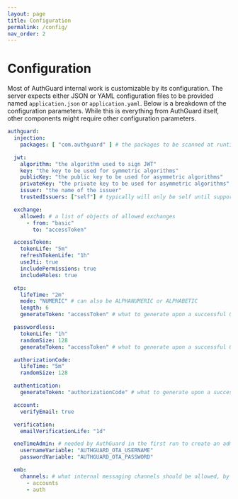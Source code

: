 ```yaml
---
layout: page
title: Configuration
permalink: /config/
nav_order: 2
---
```

# Configuration
Most of AuthGuard internal work is customizable by its configuration. The server expects either JSON or YAML configuration files to be provided named `application.json` or `application.yaml`. Below is a breakdown of the configuration parameters. While this is everything from AuthGuard itself, other components might require other configuration parameters.

```yaml
authguard:
  injection:
    packages: [ "com.authguard" ] # the packages to be scanned at runtime to find implementations and other components, com.authguard must be there

  jwt:
    algorithm: "the algorithm used to sign JWT"
    key: "the key to be used for symmetric algorithms"
    publicKey: "the public key to be used for asymmetric algorithms"
    privateKey: "the private key to be used for asymmetric algorithms"
    issuer: "the name of the issuer"
    trustedIssuers: ["self"] # typically will only be self until support for external issuers is added

  exchange:
    allowed: # a list of objects of allowed exchanges
      - from: "basic"
        to: "accessToken"

  accessToken:
    tokenLife: "5m"
    refreshTokenLife: "1h"
    useJti: true
    includePermissions: true
    includeRoles: true

  otp:
    lifeTime: "2m"
    mode: "NUMERIC" # can also be ALPHANUMERIC or ALPHABETIC
    length: 6
    generateToken: "accessToken" # what to generate upon a successful OTP verification

  passwordless:
    tokenLife: "1h"
    randomSize: 128
    generateToken: "accessToken" # what to generate upon a successful OTP verification

  authorizationCode:
    lifeTime: "5m"
    randomSize: 128

  authentication:
    generateToken: "authorizationCode" # what to generate upon a successful basic authentication

  account:
    verifyEmail: true

  verification:
    emailVerificationLife: "1d"

  oneTimeAdmin: # needed by AuthGuard in the first run to create an admin which can only be used to create other admins
    usernameVariable: "AUTHGUARD_OTA_USERNAME"
    passwordVariable: "AUTHGUARD_OTA_PASSWORD"

  emb:
    channels: # what internal messaging channels should be allowed, by default they are all allowed
      - accounts
      - auth

```
